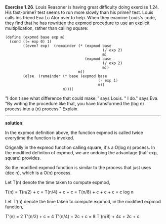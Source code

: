 **Exercise 1.26**. Louis Reasoner is having great difficulty doing exercise 1.24. His fast-prime? test  seems to run more slowly than his prime? test. Louis calls his friend Eva Lu Ator over to help. When  they examine Louis's code, they find that he has rewritten the expmod procedure to use an explicit  multiplication, rather than calling square:  

```
(define (expmod base exp m)
  (cond ((= exp 0) 1)
        ((even? exp)  (remainder (* (expmod base
                                            (/ exp 2)
                                            m)
                                    (expmod base
                                            (/ exp 2)
                                            m))
                                 m))
        (else  (remainder (* base (expmod base
                                          (- exp 1)
                                          m))
                          m))))
```
"I don't see what difference that could make,'' says Louis. " I do."  says Eva. "By writing the procedure  like that, you have transformed the (log n) process into a (n) process." Explain. 

---
**solution**:

In the expmod definition above,  the function expmod is called twice everytime the function is invoked. 

Orignally in the expmod function calling square, it's a O(log n) process. In the modified definiton of expmod, we are undoing the advantage (half exp, square) provides. 

So the modified expmod function is similar to the process that just uses (dec n), which is a O(n) process.

Let T(n) denote the time taken to compute expmod,

T(n) = T(n/2) + c
		= T(n/4) + c + c
		= T(n/8) + c + c + c
		= c log n 

Let T'(n) denote the time taken to compute expmod,
in the modified expmod function,

T'(n) = 2 T'(n/2) + c
		 = 4 T'(n/4) + 2c + c
		 = 8 T'(n/8) + 4c + 2c + c
		 